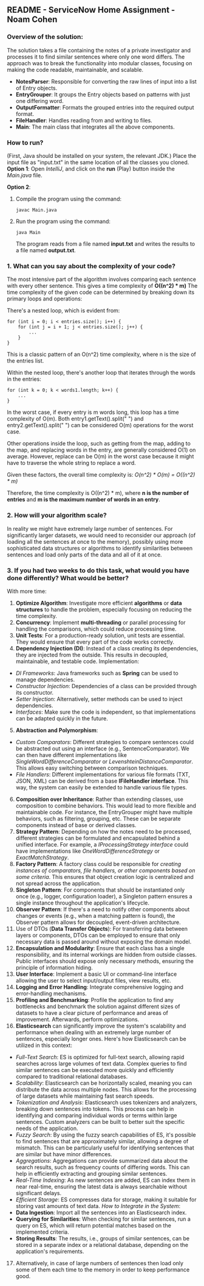 ## README - ServiceNow Home Assignment - Noam Cohen
### Overview of the solution:
The solution takes a file containing the notes of a private investigator and processes it to find similar sentences where only one word differs. The approach was to break the functionality into modular classes, focusing on making the code readable, maintainable, and scalable.

* **NotesParser**: Responsible for converting the raw lines of input into a list of Entry objects.
* **EntryGrouper**: It groups the Entry objects based on patterns with just one differing word.
* **OutputFormatter**: Formats the grouped entries into the required output format.
* **FileHandler**: Handles reading from and writing to files.
* **Main**: The main class that integrates all the above components.

### How to run?
(First, Java should be installed on your system, the relevant JDK.)
Place the input file as "input.txt" in the same location of all the classes you cloned. <br/>
**Option 1**:
Open *IntelliJ*, and click on the **run** (Play) button inside the *Main.java* file.

**Option 2**:
1. Compile the program using the command:
   ```
   javac Main.java
   ```
2. Run the program using the command:
   ```
   java Main
   ```
   The program reads from a file named **input.txt** and writes the results to a file named **output.txt**.

### 1. What can you say about the complexity of your code?
The most intensive part of the algorithm involves comparing each sentence with every other sentence. This gives a time complexity of **O((n^2) * m)**
The time complexity of the given code can be determined by breaking down its primary loops and operations:

There's a nested loop, which is evident from:
````
for (int i = 0; i < entries.size(); i++) {
    for (int j = i + 1; j < entries.size(); j++) {
        ...
    }
}
````
This is a classic pattern of an O(n^2) time complexity, where n is the size of the entries list.

Within the nested loop, there's another loop that iterates through the words in the entries:
````
for (int k = 0; k < words1.length; k++) {
    ...
}
````
In the worst case, if every entry is m words long, this loop has a time complexity of O(m).
Both entry1.getText().split(" ") and entry2.getText().split(" ") can be considered O(m) operations for the worst case.

Other operations inside the loop, such as getting from the map, adding to the map, and replacing words in the entry, are generally considered O(1) on average. However, replace can be O(m) in the worst case because it might have to traverse the whole string to replace a word.

Given these factors, the overall time complexity is:
*O(n^2) * O(m) = O((n^2) * m)*

Therefore, the time complexity is O((n^2) * m), where **n is the number of entries** and **m is the maximum number of words in an entry**.


### 2. How will your algorithm scale?
In reality we might have extremely large number of sentences. For significantly larger datasets, we would need to reconsider our approach (of loading all the sentences at once to the memory), possibly using more sophisticated data structures or algorithms to identify similarities between sentences and load only parts of the data and all of it at once.

### 3. If you had two weeks to do this task, what would you have done differently? What would be better?
With more time:
1. **Optimize Algorithm**: Investigate more efficient **algorithms** or **data structures** to handle the problem, especially focusing on reducing the time complexity.
2. **Concurrency**: Implement **multi-threading** or parallel processing for handling the comparisons, which could reduce processing time.
3. **Unit Tests**: For a production-ready solution, unit tests are essential. They would ensure that every part of the code works correctly.
4. **Dependency Injection (DI)**:
Instead of a class creating its dependencies, they are injected from the outside. This results in decoupled, maintainable, and testable code.
Implementation:
* *DI Frameworks*: Java frameworks such as **Spring** can be used to manage dependencies.
* *Constructor Injection*: Dependencies of a class can be provided through its constructor.
* *Setter Injection*: Alternatively, setter methods can be used to inject dependencies.
* *Interfaces*: Make sure the code is independent, so that implementations can be adapted quickly in the future.
5. **Abstraction and Polymorphism**:
* *Custom Comparators*: Different strategies to compare sentences could be abstracted out using an interface (e.g., SentenceComparator). We can then have different implementations like *SingleWordDifferenceComparator* or *LevenshteinDistanceComparator*. This allows easy switching between comparison techniques.
* *File Handlers*: Different implementations for various file formats (TXT, JSON, XML) can be derived from a base **IFileHandler interface**. This way, the system can easily be extended to handle various file types.
6. **Composition over Inheritance**:
Rather than extending classes, use composition to combine behaviors. This would lead to more flexible and maintainable code.
For instance, the EntryGrouper might have multiple behaviors, such as filtering, grouping, etc. These can be separate components instead of base or derived classes.
7. **Strategy Pattern**:
Depending on how the notes need to be processed, different strategies can be formulated and encapsulated behind a unified interface. For example, a *IProcessingStrategy interface* could have implementations like *OneWordDifferenceStrategy* or *ExactMatchStrategy*.
8. **Factory Pattern**:
A factory class could be responsible for *creating instances of comparators, file handlers, or other components based on some criteria*. This ensures that object creation logic is centralized and not spread across the application.
9. **Singleton Pattern**:
For components that should be instantiated only once (e.g., logger, configuration loader), a Singleton pattern ensures a single instance throughout the application's lifecycle.
10. **Observer Pattern**:
If there's a need to notify other components about changes or events (e.g., when a matching pattern is found), the Observer pattern allows for decoupled, event-driven architecture.
11. Use of DTOs (**Data Transfer Objects**):
For transferring data between layers or components, DTOs can be employed to ensure that only necessary data is passed around without exposing the domain model.
12. **Encapsulation and Modularity**:
Ensure that each class has a single responsibility, and its internal workings are hidden from outside classes. Public interfaces should expose only necessary methods, ensuring the principle of information hiding.
13. **User Interface**: Implement a basic UI or command-line interface allowing the user to select input/output files, view results, etc.
14. **Logging and Error Handling**: Integrate comprehensive logging and error-handling mechanisms.
15. **Profiling and Benchmarking**: Profile the application to find any bottlenecks and benchmark the solution against different sizes of datasets to have a clear picture of performance and areas of improvement. Afterwards, perform optimizations.
16. **Elasticsearch** can significantly improve the system's scalability and performance when dealing with an extremely large number of sentences, especially longer ones. Here's how Elasticsearch can be utilized in this context:
* *Full-Text Search*:
ES is optimized for full-text search, allowing rapid searches across large volumes of text data.
Complex queries to find similar sentences can be executed more quickly and efficiently compared to traditional relational databases.
* *Scalability*:
Elasticsearch can be horizontally scaled, meaning you can distribute the data across multiple nodes. This allows for the processing of large datasets while maintaining fast search speeds.
* *Tokenization and Analysis*:
Elasticsearch uses tokenizers and analyzers, breaking down sentences into tokens. This process can help in identifying and comparing individual words or terms within large sentences.
Custom analyzers can be built to better suit the specific needs of the application.
* *Fuzzy Search*:
By using the fuzzy search capabilities of ES, it's possible to find sentences that are approximately similar, allowing a degree of mismatch.
This can be particularly useful for identifying sentences that are similar but have minor differences.
* *Aggregations*:
Aggregations can provide summarized data about the search results, such as frequency counts of differing words. This can help in efficiently extracting and grouping similar sentences.
* *Real-Time Indexing*:
As new sentences are added, ES can index them in near real-time, ensuring the latest data is always searchable without significant delays.
* *Efficient Storage*:
ES compresses data for storage, making it suitable for storing vast amounts of text data.
*How to Integrate in the System*:
* **Data Ingestion**: Import all the sentences into an Elasticsearch index.
* **Querying for Similarities**: When checking for similar sentences, run a query on ES, which will return potential matches based on the implemented criteria.
* **Storing Results**: The results, i.e., groups of similar sentences, can be stored in a separate index or a relational database, depending on the application's requirements.

17. Alternatively, in case of large numbers of sentences then load only some of them each time to the memory in order to keep performance good.
